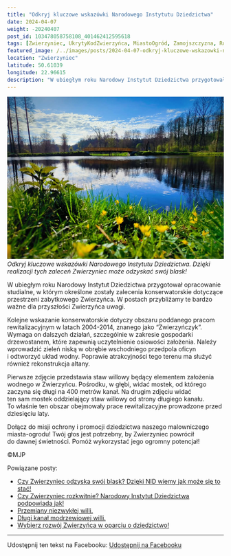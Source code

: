 ```yaml
---
title: "Odkryj kluczowe wskazówki Narodowego Instytutu Dziedzictwa"
date: 2024-04-07
weight: -20240407
post_id: 103478058758108_401462412595618
tags: [Zwierzyniec, UkrytyKodZwierzyńca, MiastoOgród, Zamojszczyzna, Roztocze, Lubelskie, villarestituta, turystyka, dziedzictwo, zabytki, krajobrazy, TajemnicePrzeszłości, PodróżeWczasie, MagiczneMiejsce]
featured_image: /../images/posts/2024-04-07-odkryj-kluczowe-wskazowki-narodowego-instytutu-dziedzictwa.jpg
location: "Zwierzyniec"
latitude: 50.61039
longitude: 22.96615
description: "W ubiegłym roku Narodowy Instytut Dziedzictwa przygotował opracowanie studialne, w którym określone zostały zalecenia konserwatorskie dotyczące przest..."
---
```


![Odkryj kluczowe wskazówki Narodowego Instytutu Dziedzictwa. Dzięki realizacji tych zaleceń Zwierzyniec może odzyskać swój blask!](/images/posts/2024-04-07-odkryj-kluczowe-wskazowki-narodowego-instytutu-dziedzictwa.jpg)
*Odkryj kluczowe wskazówki Narodowego Instytutu Dziedzictwa. Dzięki realizacji tych zaleceń Zwierzyniec może odzyskać swój blask!*

W ubiegłym roku Narodowy Instytut Dziedzictwa przygotował opracowanie studialne, w którym określone zostały zalecenia konserwatorskie dotyczące przestrzeni zabytkowego Zwierzyńca. W postach przybliżamy te bardzo ważne dla przyszłości Zwierzyńca uwagi.

Kolejne wskazanie konserwatorskie dotyczy obszaru poddanego pracom rewitalizacyjnym w latach 2004-2014, znanego jako “Zwierzyńczyk”. Wymaga on dalszych działań, szczególnie w zakresie gospodarki drzewostanem, które zapewnią uczytelnienie osiowości założenia. Należy wprowadzić zieleń niską w obrębie wschodniego przedpola oficyn i odtworzyć układ wodny. Poprawie atrakcyjności tego terenu ma służyć również rekonstrukcja altany.

Pierwsze zdjęcie przedstawia staw willowy będący elementem założenia wodnego w Zwierzyńcu. Pośrodku, w głębi, widać mostek, od którego zaczyna się długi na 400 metrów kanał.
Na drugim zdjęciu widać ten sam mostek oddzielający staw willowy od strony długiego kanału. To właśnie ten obszar obejmowały prace rewitalizacyjne prowadzone przed dziesięciu laty.

Dołącz do misji ochrony i promocji dziedzictwa naszego malowniczego miasta-ogrodu! Twój głos jest potrzebny, by Zwierzyniec powrócił do dawnej świetności. Pomóż wykorzystać jego ogromny potencjał!



©MJP

Powiązane posty:
- [Czy Zwierzyniec odzyska swój blask? Dzięki NID wiemy jak może się to stać!](/posts/Czy-Zwierzyniec-odzyska-swoj-blask-Dzieki-NID-wiemy-jak)
- [Czy Zwierzyniec rozkwitnie? Narodowy Instytut Dziedzictwa podpowiada jak!](/posts/Czy-Zwierzyniec-rozkwitnie-Narodowy-Instytut-Dziedzictwa)
- [Przemiany niezwykłej willi.](/posts/Przemiany-niezwyklej-willi)
- [Długi kanał modrzewiowej willi.](/posts/Dlugi-kanal-modrzewiowej-willi)
- [Wybierz rozwój Zwierzyńca w oparciu o dziedzictwo!](/posts/Wybierz-rozwoj-Zwierzynca-w-oparciu-o-dziedzictwo)


---

Udostępnij ten tekst na Facebooku:
[Udostępnij na Facebooku](https://www.facebook.com/sharer/sharer.php?u=https://stowarzyszeniewachniewskiej.pl/posts/Odkryj-kluczowe-wskazowki-Narodowego-Instytutu-Dziedzictwa)

<script type="application/ld+json">
{
  "@context": "https://schema.org",
  "@type": "BlogPosting",
  "headline": "Odkryj kluczowe wskazówki Narodowego Instytutu Dziedzictwa. Dzięki realizacji tych zaleceń Zwierzyniec może odzyskać swój blask!",
  "datePublished": "2024-04-07",
  "dateModified": "2024-04-07",
  "author": {
    "@type": "Person",
    "name": "Michał Jan Patyk"
  },
  "publisher": {
    "@type": "Organization",
    "name": "Stowarzyszenie im. Aleksandry Wachniewskiej",
    "logo": {
      "@type": "ImageObject",
      "url": "https://stowarzyszeniewachniewskiej.pl/images/logo/logo.svg"
    }
  },
  "mainEntityOfPage": {
    "@type": "WebPage",
    "@id": "https://stowarzyszeniewachniewskiej.pl/posts/Odkryj-kluczowe-wskazowki-Narodowego-Instytutu-Dziedzictwa"
  },
  "image": {
    "@type": "ImageObject",
    "url": "https://stowarzyszeniewachniewskiej.pl/images/posts/2024-04-07-odkryj-kluczowe-wskazowki-narodowego-instytutu-dziedzictwa.jpg"
  },
  "articleSection": "Dziedzictwo Kulturowe i Zabytki",
  "keywords": "Zwierzyniec, UkrytyKodZwierzyńca, MiastoOgród, Zamojszczyzna, Roztocze, Lubelskie, villarestituta, turystyka, dziedzictwo, zabytki, krajobrazy, TajemnicePrzeszłości, PodróżeWczasie, MagiczneMiejsce",
  "wordCount": 155,
  "articleBody": "W ubiegłym roku Narodowy Instytut Dziedzictwa przygotował opracowanie studialne, w którym określone zostały zalecenia konserwatorskie dotyczące przestrzeni zabytkowego Zwierzyńca. W postach przybliżamy te bardzo ważne dla przyszłości Zwierzyńca uwagi.\n\nKolejne wskazanie konserwatorskie dotyczy obszaru poddanego pracom rewitalizacyjnym w latach 2004-2014, znanego jako “Zwierzyńczyk”. Wymaga on dalszych działań, szczególnie w zakresie gospodarki drzewostanem, które zapewnią uczytelnienie osiowości założenia. Należy wprowadzić zieleń niską w obrębie wschodniego przedpola oficyn i odtworzyć układ wodny. Poprawie atrakcyjności tego terenu ma służyć również rekonstrukcja altany.\n\nPierwsze zdjęcie przedstawia staw willowy będący elementem założenia wodnego w Zwierzyńcu. Pośrodku, w głębi, widać mostek, od którego zaczyna się długi na 400 metrów kanał.\nNa drugim zdjęciu widać ten sam mostek oddzielający staw willowy od strony długiego kanału. To właśnie ten obszar obejmowały prace rewitalizacyjne prowadzone przed dziesięciu laty.\n\nDołącz do misji ochrony i promocji dziedzictwa naszego malowniczego miasta-ogrodu! Twój głos jest potrzebny, by Zwierzyniec powrócił do dawnej świetności. Pomóż wykorzystać jego ogromny potencjał!\n\n              \n\n©MJP",
  "description": "Odkryj piękno Zwierzyńca i jego zabytki.",
  "copyrightHolder": {
    "@type": "Person",
    "name": "Michał Jan Patyk"
  }
}
</script>
<script type="application/ld+json">
{
  "@context": "https://schema.org",
  "@type": "BreadcrumbList",
  "itemListElement": [
    {
      "@type": "ListItem",
      "position": 1,
      "name": "Home",
      "item": "https://stowarzyszeniewachniewskiej.pl"
    },
    {
      "@type": "ListItem",
      "position": 2,
      "name": "posts",
      "item": "https://stowarzyszeniewachniewskiej.pl/posts"
    },
    {
      "@type": "ListItem",
      "position": 3,
      "name": "Odkryj kluczowe wskazówki Narodowego Instytutu Dziedzictwa. Dzięki realizacji tych zaleceń Zwierzyniec może odzyskać swój blask!",
      "item": "https://stowarzyszeniewachniewskiej.pl/posts/Odkryj-kluczowe-wskazowki-Narodowego-Instytutu-Dziedzictwa"
    }
  ]
}
</script>
